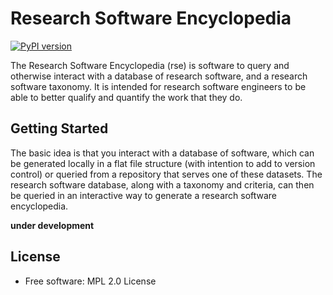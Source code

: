 # Research Software Encyclopedia

[![PyPI version](https://badge.fury.io/py/rse.svg)](https://badge.fury.io/py/rse)

The Research Software Encyclopedia (rse) is software to query and otherwise interact 
with a database of research software, and a research software taxonomy.
It is intended for research software engineers to be able to better qualify
and quantify the work that they do.

## Getting Started

The basic idea is that you interact with a database of software, which can
be generated locally in a flat file structure (with intention to add to version
control) or queried from a repository that serves one of these datasets.
The research software database, along with a taxonomy and criteria, can then
be queried in an interactive way to generate a research software encyclopedia.


**under development**

## License

 * Free software: MPL 2.0 License
